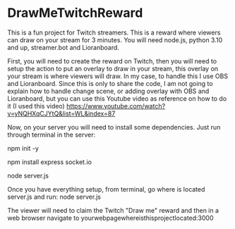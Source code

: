 # DrawMeTwitchReward
This is a fun project for Twitch streamers. This is a reward where viewers can draw on your stream for 3 minutes. You will need node.js, python 3.10 and up, streamer.bot and Lioranboard.

First, you will need to create the reward on Twitch, then you will need to setup the action to put an overlay to draw in your stream, this overlay on your stream is where viewers will draw. 
In my case, to handle this I use OBS and Lioranboard. Since this is only to share the code, I am not going to explain how to handle change scene, or adding overlay with OBS and Lioranboard, but you 
can use this Youtube video as reference on how to do it (I used this video) https://www.youtube.com/watch?v=yNQHXqCJYtQ&list=WL&index=87

Now, on your server you will need to install some dependencies. Just run through terminal in the server:

npm init -y

npm install express socket.io

node server.js


Once you have everything setup, from terminal, go where is located server.js and run: node server.js

The viewer will need to claim the Twitch "Draw me" reward and then in a web browser navigate to yourwebpagewhereisthisprojectlocated:3000 

